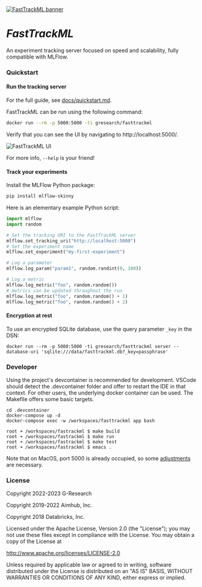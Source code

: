 [![FastTrackML banner](https://fasttrackml.io/images/github-banner.svg)](https://fasttrackml.io/)

# _FastTrackML_

An experiment tracking server focused on speed and scalability, fully compatible with MLFlow.

### Quickstart

#### Run the tracking server

For the full guide, see [docs/quickstart.md](docs/quickstart.md).

FastTrackML can be run using the following command:

```bash
docker run --rm -p 5000:5000 -ti gresearch/fasttrackml
```

Verify that you can see the UI by navigating to http://localhost:5000/.

![FastTrackML UI](https://raw.githubusercontent.com/G-Research/fasttrackml/main/docs/images/main_ui.png)

For more info, `--help` is your friend!

#### Track your experiments

Install the MLFlow Python package:

```bash
pip install mlflow-skinny
```

Here is an elementary example Python script:

```python
import mlflow
import random

# Set the tracking URI to the FastTrackML server
mlflow.set_tracking_uri("http://localhost:5000")
# Set the experiment name
mlflow.set_experiment("my-first-experiment")

# Log a parameter
mlflow.log_param("param1", random.randint(0, 100))

# Log a metric
mlflow.log_metric("foo", random.random())
# metrics can be updated throughout the run
mlflow.log_metric("foo", random.random() + 1)
mlflow.log_metric("foo", random.random() + 2)
```

#### Encryption at rest

To use an encrypted SQLite database, use the query parameter `_key` in the DSN:

```
docker run --rm -p 5000:5000 -ti gresearch/fasttrackml server --database-uri 'sqlite:///data/fasttrackml.db?_key=passphrase'
```

### Developer

Using the project's devcontainer is recommended for development. VSCode should detect
the .devcontainer folder and offer to restart the IDE in that context. For other users,
the underlying docker container can be used. The Makefile offers some basic targets.

```
cd .devcontainer
docker-compose up -d
docker-compose exec -w /workspaces/fasttrackml app bash

root ➜ /workspaces/fastrackml $ make build
root ➜ /workspaces/fastrackml $ make run
root ➜ /workspaces/fastrackml $ make test
root ➜ /workspaces/fastrackml $ emacs .
```

Note that on MacOS, port 5000 is already occupied, so some [adjustments](https://apple.stackexchange.com/a/431164) are necessary.

### License

Copyright 2022-2023 G-Research

Copyright 2019-2022 Aimhub, Inc.

Copyright 2018 Databricks, Inc.

Licensed under the Apache License, Version 2.0 (the "License"); you may not use these files except in compliance with the License.
You may obtain a copy of the License at

http://www.apache.org/licenses/LICENSE-2.0

Unless required by applicable law or agreed to in writing, software
distributed under the License is distributed on an "AS IS" BASIS,
WITHOUT WARRANTIES OR CONDITIONS OF ANY KIND, either express or implied.
